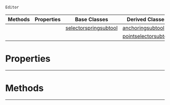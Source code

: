  `Editor`

|Methods|Properties|Base Classes|Derived Classes|
|---|---|---|---|
| | |[selectorspringsubtool](https://github.com/ZilchEngine/ZilchDocs/blob/master/code_reference/class_reference/selectorspringsubtool.md)|[anchoringsubtool](https://github.com/ZilchEngine/ZilchDocs/blob/master/code_reference/class_reference/anchoringsubtool.md)|
| | | |[pointselectorsubtool](https://github.com/ZilchEngine/ZilchDocs/blob/master/code_reference/class_reference/pointselectorsubtool.md)|


 #  Properties


---  
 #  Methods


---  
 

 